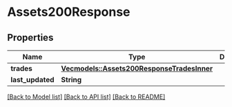# Assets200Response

## Properties

Name | Type | Description | Notes
------------ | ------------- | ------------- | -------------
**trades** | [**Vec<models::Assets200ResponseTradesInner>**](assets_200_response_trades_inner.md) |  | 
**last_updated** | **String** |  | 

[[Back to Model list]](../README.md#documentation-for-models) [[Back to API list]](../README.md#documentation-for-api-endpoints) [[Back to README]](../README.md)


